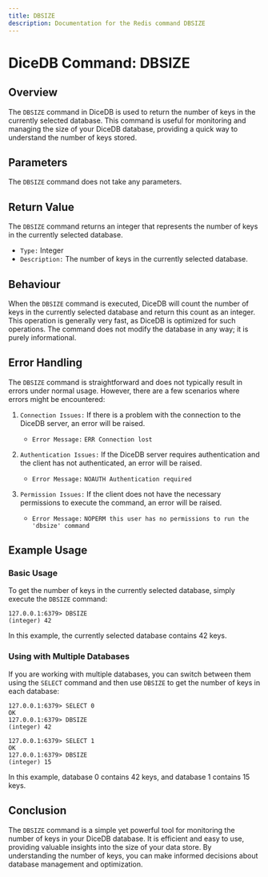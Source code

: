 ```yaml
---
title: DBSIZE
description: Documentation for the Redis command DBSIZE
---
```


# DiceDB Command: DBSIZE

## Overview

The `DBSIZE` command in DiceDB is used to return the number of keys in the currently selected database. This command is useful for monitoring and managing the size of your DiceDB database, providing a quick way to understand the number of keys stored.

## Parameters

The `DBSIZE` command does not take any parameters.

## Return Value

The `DBSIZE` command returns an integer that represents the number of keys in the currently selected database.

- `Type:` Integer
- `Description:` The number of keys in the currently selected database.

## Behaviour

When the `DBSIZE` command is executed, DiceDB will count the number of keys in the currently selected database and return this count as an integer. This operation is generally very fast, as DiceDB is optimized for such operations. The command does not modify the database in any way; it is purely informational.

## Error Handling

The `DBSIZE` command is straightforward and does not typically result in errors under normal usage. However, there are a few scenarios where errors might be encountered:

1. `Connection Issues:` If there is a problem with the connection to the DiceDB server, an error will be raised.

   - `Error Message:` `ERR Connection lost`

1. `Authentication Issues:` If the DiceDB server requires authentication and the client has not authenticated, an error will be raised.

   - `Error Message:` `NOAUTH Authentication required`

1. `Permission Issues:` If the client does not have the necessary permissions to execute the command, an error will be raised.

   - `Error Message:` `NOPERM this user has no permissions to run the 'dbsize' command`

## Example Usage

### Basic Usage

To get the number of keys in the currently selected database, simply execute the `DBSIZE` command:

```shell
127.0.0.1:6379> DBSIZE
(integer) 42
```

In this example, the currently selected database contains 42 keys.

### Using with Multiple Databases

If you are working with multiple databases, you can switch between them using the `SELECT` command and then use `DBSIZE` to get the number of keys in each database:

```shell
127.0.0.1:6379> SELECT 0
OK
127.0.0.1:6379> DBSIZE
(integer) 42

127.0.0.1:6379> SELECT 1
OK
127.0.0.1:6379> DBSIZE
(integer) 15
```

In this example, database 0 contains 42 keys, and database 1 contains 15 keys.

## Conclusion

The `DBSIZE` command is a simple yet powerful tool for monitoring the number of keys in your DiceDB database. It is efficient and easy to use, providing valuable insights into the size of your data store. By understanding the number of keys, you can make informed decisions about database management and optimization.

